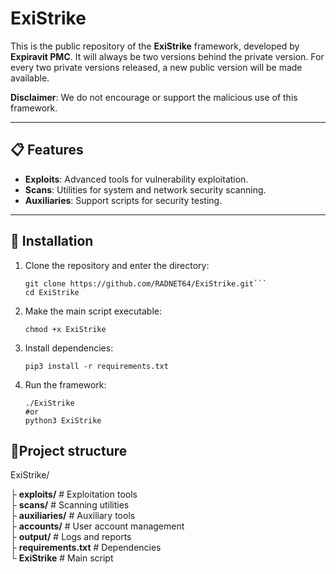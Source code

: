 # ExiStrike

This is the public repository of the **ExiStrike** framework, developed by **Expiravit PMC**. It will always be two versions behind the private version. For every two private versions released, a new public version will be made available.

**Disclaimer**: We do not encourage or support the malicious use of this framework.

---

## 📋 Features

- **Exploits**: Advanced tools for vulnerability exploitation.
- **Scans**: Utilities for system and network security scanning.
- **Auxiliaries**: Support scripts for security testing.

---

## 🚀 Installation

1. Clone the repository and enter the directory:
   ```
   git clone https://github.com/RADNET64/ExiStrike.git```
   cd ExiStrike
2. Make the main script executable:
   ```
   chmod +x ExiStrike
3. Install dependencies:
   ```
   pip3 install -r requirements.txt
4. Run the framework:
   ```
   ./ExiStrike
   #or
   python3 ExiStrike

## 📍Project structure
ExiStrike/

├ **exploits/**         # Exploitation tools  
├ **scans/**            # Scanning utilities  
├ **auxiliaries/**      # Auxiliary tools  
├ **accounts/**         # User account management  
├ **output/**           # Logs and reports  
├ **requirements.txt**  # Dependencies  
└ **ExiStrike**         # Main script  
